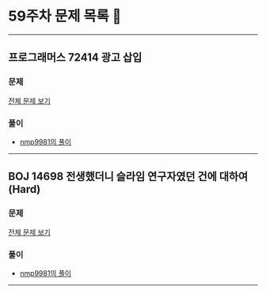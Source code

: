 # 59주차 문제 목록 📝
___
## 프로그래머스 72414 광고 삽입   
### 문제
[전체 문제 보기](https://school.programmers.co.kr/learn/courses/30/lessons/72414)

### 풀이
- [nmp9981의 풀이](https://blog.naver.com/tybnasgo/223000190434)

___ 

## BOJ 14698 전생했더니 슬라임 연구자였던 건에 대하여 (Hard)   
### 문제
[전체 문제 보기](https://www.acmicpc.net/problem/14698)

### 풀이
- [nmp9981의 풀이](https://blog.naver.com/tybnasgo/223003038299)

___ 

